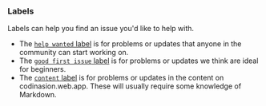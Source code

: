 ### Labels
Labels can help you find an issue you'd like to help with.
- The [`help wanted` label](https://github.com/codinasion/codinasion/issues?q=is%3Aopen+is%3Aissue+label%3A%22help+wanted%22) is for problems or updates that anyone in the community can start working on.
- The [`good first issue` label](https://github.com/codinasion/codinasion/issues?q=is%3Aopen+is%3Aissue+label%3A%22good+first+issue%22) is for problems or updates we think are ideal for beginners.
- The [`content` label](https://github.com/codinasion/codinasion/issues?q=is%3Aopen+is%3Aissue+label%3Acontent) is for problems or updates in the content on codinasion.web.app. These will usually require some knowledge of Markdown.
